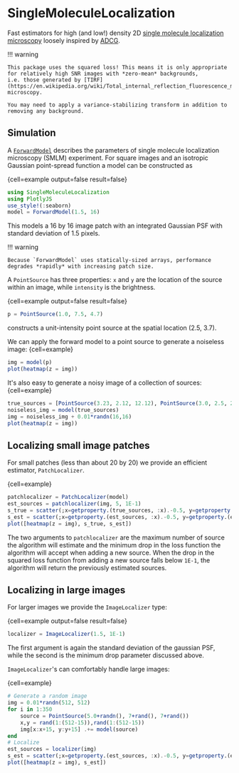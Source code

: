 # SingleMoleculeLocalization

Fast estimators for high (and low!) density 2D [single molecule localization microscopy](https://en.wikipedia.org/wiki/Super-resolution_microscopy#Points_accumulation_for_imaging_in_nanoscale_topography_%28PAINT%29) loosely inspired by [ADCG](https://arxiv.org/abs/1507.01562).

!!! warning

    This package uses the squared loss! This means it is only appropriate for relatively high SNR images with *zero-mean* backgrounds,
    i.e. those generated by [TIRF](https://en.wikipedia.org/wiki/Total_internal_reflection_fluorescence_microscope) microscopy.

    You may need to apply a variance-stabilizing transform in addition to removing any background.

## Simulation

A [`ForwardModel`](#) describes the parameters of single molecule localization microscopy (SMLM) experiment.
For square images and an isotropic Gaussian point-spread function a model can be constructed as

{cell=example output=false result=false}
```julia
using SingleMoleculeLocalization
using PlotlyJS
use_style!(:seaborn)
model = ForwardModel(1.5, 16)
```

This models a 16 by 16 image patch with an integrated Gaussian PSF with standard deviation of 1.5 pixels.

!!! warning

    Because `ForwardModel` uses statically-sized arrays, performance degrades *rapidly* with increasing patch size.

A `PointSource` has three
properties: `x` and `y` are the location of the source within an image, while
`intensity` is the brightness.

{cell=example output=false result=false}
```julia
p = PointSource(1.0, 7.5, 4.7)
```
constructs a unit-intensity point source at the spatial location (2.5, 3.7).

We can apply the forward model to a point source to generate a noiseless image:
{cell=example}
```julia
img = model(p)
plot(heatmap(z = img))
```

It's also easy to generate a noisy image of a collection of sources:
{cell=example}
```julia
true_sources = [PointSource(3.23, 2.12, 12.12), PointSource(3.0, 2.5, 2.8), PointSource(4.0, 8.0, 7.0)]
noiseless_img = model(true_sources)
img = noiseless_img + 0.01*randn(16,16)
plot(heatmap(z = img))
```

## Localizing small image patches

For small patches (less than about 20 by 20) we provide an efficient estimator,
`PatchLocalizer`.


{cell=example}
```julia
patchlocalizer = PatchLocalizer(model)
est_sources = patchlocalizer(img, 5, 1E-1)
s_true = scatter(;x=getproperty.(true_sources, :x).-0.5, y=getproperty.(true_sources, :y).-0.5, mode="markers")
s_est = scatter(;x=getproperty.(est_sources, :x).-0.5, y=getproperty.(est_sources, :y).-0.5, mode="markers", marker = attr(symbol = "cross"))
plot([heatmap(z = img), s_true, s_est])
```

The two arguments to `patchlocalizer` are the maximum number of source the algorithm will estimate and the minimum drop in the
loss function the algorithm will accept when adding a new source.
When the drop in the squared loss function from adding a new source falls below `1E-1`,
 the algorithm will return the previously estimated sources.

## Localizing in large images

For larger images we provide the `ImageLocalizer` type:

{cell=example output=false result=false}
```julia
localizer = ImageLocalizer(1.5, 1E-1)
```

The first argument is again the standard deviation of the gaussian PSF,
while the second is the minimum drop parameter discussed above.

`ImageLocalizer`'s can comfortably handle large images:

{cell=example}
```julia
# Generate a random image
img = 0.01*randn(512, 512)
for i in 1:350
    source = PointSource(5.0+randn(), 7+rand(), 7+rand())
    x,y = rand(1:(512-15)),rand(1:(512-15))
    img[x:x+15, y:y+15] .+= model(source)
end
# Localize
est_sources = localizer(img)
s_est = scatter(;x=getproperty.(est_sources, :x).-0.5, y=getproperty.(est_sources, :y).-0.5, mode="markers", marker = attr(size = 3.0, symbol = "cross", color="red"))
plot([heatmap(z = img), s_est])
```
